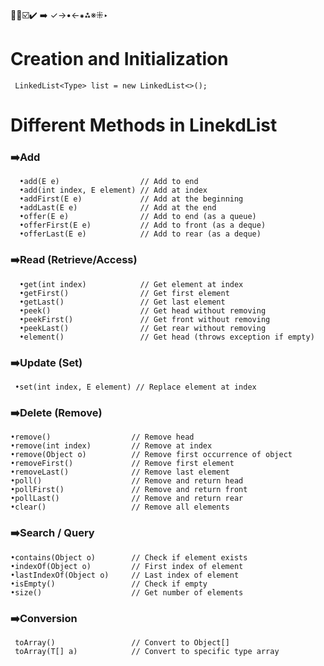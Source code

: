 🔴🔵☑️✔️ ➡️ ✓→•←⁕⁂※⁜‣

# Creation and Initialization
     LinkedList<Type> list = new LinkedList<>();

# Different Methods in LinekdList
### ➡️Add
      •add(E e)                  // Add to end
      •add(int index, E element) // Add at index
      •addFirst(E e)             // Add at the beginning
      •addLast(E e)              // Add at the end
      •offer(E e)                // Add to end (as a queue)
      •offerFirst(E e)           // Add to front (as a deque)
      •offerLast(E e)            // Add to rear (as a deque)

### ➡️Read (Retrieve/Access)
      •get(int index)            // Get element at index
      •getFirst()                // Get first element
      •getLast()                 // Get last element
      •peek()                    // Get head without removing
      •peekFirst()               // Get front without removing
      •peekLast()                // Get rear without removing
      •element()                 // Get head (throws exception if empty)

### ➡️Update (Set)
     •set(int index, E element) // Replace element at index

### ➡️Delete (Remove)
    •remove()                  // Remove head
    •remove(int index)         // Remove at index
    •remove(Object o)          // Remove first occurrence of object
    •removeFirst()             // Remove first element
    •removeLast()              // Remove last element
    •poll()                    // Remove and return head
    •pollFirst()               // Remove and return front
    •pollLast()                // Remove and return rear
    •clear()                   // Remove all elements

### ➡️Search / Query
    •contains(Object o)        // Check if element exists
    •indexOf(Object o)         // First index of element
    •lastIndexOf(Object o)     // Last index of element
    •isEmpty()                 // Check if empty
    •size()                    // Get number of elements

### ➡️Conversion
     toArray()                 // Convert to Object[]
     toArray(T[] a)            // Convert to specific type array


